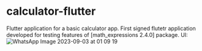 # calculator-flutter
Flutter application for a basic calculator app. First signed flutetr application developed for testing features of [math_expressions 2.4.0] package.
UI:
![WhatsApp Image 2023-09-03 at 01 09 19](https://github.com/gyanraj06/calculator-flutter/assets/64907746/4f71caa1-4831-445e-a46e-082e3a063588)
